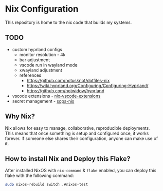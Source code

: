 # Nix Configuration

This repository is home to the nix code that builds my systems.


## TODO

- custom hyprland configs
  - monitor resolution - 4k
  - bar adjustment
  - vscode run in wayland mode
  - xwayland adjustment
  - references
    - https://github.com/notusknot/dotfiles-nix
    - https://wiki.hyprland.org/Configuring/Configuring-Hyprland/
    - https://github.com/notwidow/hyprland
- vscode extensions - [nix-vscode-extensions](https://github.com/nix-community/nix-vscode-extensions)
- secret management - [sops-nix](https://github.com/Mic92/sops-nix)

## Why Nix?

Nix allows for easy to manage, collaborative, reproducible deployments. This means that once something is setup and configured once, it works forever. If someone else shares their configuration, anyone can make use of it.


## How to install Nix and Deploy this Flake?

After installed NixOS with `nix-command` & `flake` enabled, you can deploy this flake with the following command:

```bash
sudo nixos-rebuild switch .#nixos-test
```

